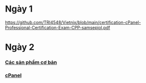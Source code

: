 
# Ngày 1
https://github.com/TRI4548/Vietnix/blob/main/certification-cPanel-Professional-Certification-Exam-CPP-samsepiol.pdf


# Ngày 2
### [Các sản phẩm cơ bản](https://github.com/TRI4548/Vietnix/blob/main/KienThuc/SanPhamCoBan.md#c%C3%A1c-s%E1%BA%A3n-ph%E1%BA%A9m-c%C6%A1-b%E1%BA%A3n)
### [cPanel](https://github.com/TRI4548/Vietnix/blob/main/KienThuc/cPanel.md#cpanel)
